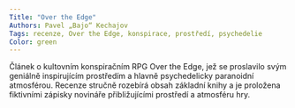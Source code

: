 ```yaml
---
Title: "Over the Edge"
Authors: Pavel „Bajo“ Kechajov
Tags: recenze, Over the Edge, konspirace, prostředí, psychedelie
Color: green
---
```

Článek o kultovním konspiračním RPG Over the Edge, jež se proslavilo svým geniálně inspirujícím prostředím a hlavně psychedelicky paranoidní atmosférou. Recenze stručně rozebírá obsah základní knihy a je proložena fiktivními zápisky novináře přibližujícími prostředí a atmosféru hry.
